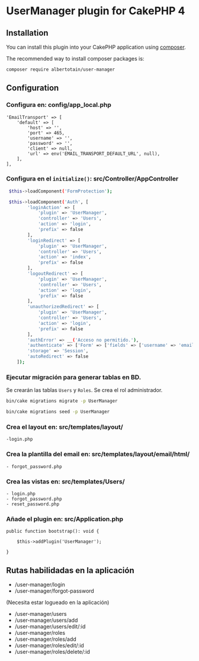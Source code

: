 # UserManager plugin for CakePHP 4

## Installation

You can install this plugin into your CakePHP application using [composer](https://getcomposer.org).

The recommended way to install composer packages is:

```bash
composer require albertotain/user-manager
```

## Configuration

### Configura en: config/app_local.php

    'EmailTransport' => [
        'default' => [
            'host' => '',
            'port' => 465,
            'username' => '',
            'password' => '',
            'client' => null,
            'url' => env('EMAIL_TRANSPORT_DEFAULT_URL', null),
        ],
    ],

### Configura en el `initialize()`: src/Controller/AppController

```bash
 $this->loadComponent('FormProtection');

 $this->loadComponent('Auth', [
		'loginAction' => [
			'plugin' => 'UserManager',
			'controller' => 'Users',
			'action' => 'login',
            'prefix' => false
		],
		'loginRedirect' => [
			'plugin' => 'UserManager',
			'controller' => 'Users',
			'action' => 'index',
            'prefix' => false
		],
		'logoutRedirect' => [
			'plugin' => 'UserManager',
			'controller' => 'Users',
			'action' => 'login',
			'prefix' => false
		],
		'unauthorizedRedirect' => [
			'plugin' => 'UserManager',
			'controller' => 'Users',
			'action' => 'login',
			'prefix' => false
		],
		'authError' => __('Acceso no permitido.'),
		'authenticate' => ['Form' => ['fields' => ['username' => 'email']]],
		'storage' => 'Session',
		'autoRedirect' => false
	]);
```

### Ejecutar migración para generar tablas en BD.

Se crearán las tablas `Users` y `Roles`. Se crea el rol administrador.

```bash
bin/cake migrations migrate -p UserManager

bin/cake migrations seed -p UserManager

```

### Crea el layout en: src/templates/layout/

    -login.php

### Crea la plantilla del email en: src/templates/layout/email/html/

    - forgot_password.php

### Crea las vistas en: src/templates/Users/

    - login.php
    - forgot_password.php
    - reset_password.php

### Añade el plugin en: src/Application.php

```
public function bootstrap(): void {

	$this->addPlugin('UserManager');

}
```

## Rutas habilidadas en la aplicación

- /user-manager/login
- /user-manager/forgot-password

(Necesita estar logueado en la aplicación)

- /user-manager/users
- /user-manager/users/add
- /user-manager/users/edit/:id
- /user-manager/roles
- /user-manager/roles/add
- /user-manager/roles/edit/:id
- /user-manager/roles/delete/:id
